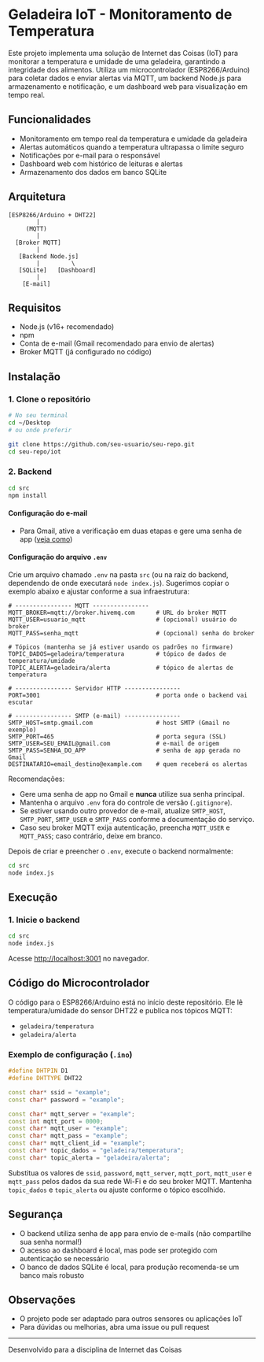 # Geladeira IoT - Monitoramento de Temperatura

Este projeto implementa uma solução de Internet das Coisas (IoT) para monitorar a temperatura e umidade de uma geladeira, garantindo a integridade dos alimentos. Utiliza um microcontrolador (ESP8266/Arduino) para coletar dados e enviar alertas via MQTT, um backend Node.js para armazenamento e notificação, e um dashboard web para visualização em tempo real.

## Funcionalidades

- Monitoramento em tempo real da temperatura e umidade da geladeira
- Alertas automáticos quando a temperatura ultrapassa o limite seguro
- Notificações por e-mail para o responsável
- Dashboard web com histórico de leituras e alertas
- Armazenamento dos dados em banco SQLite

## Arquitetura

```
[ESP8266/Arduino + DHT22]
        |
     (MQTT)
        |
  [Broker MQTT]
        |
   [Backend Node.js]
        |         \
   [SQLite]   [Dashboard]
        |
    [E-mail]
```

## Requisitos

- Node.js (v16+ recomendado)
- npm
- Conta de e-mail (Gmail recomendado para envio de alertas)
- Broker MQTT (já configurado no código)

## Instalação

### 1. Clone o repositório

```sh
# No seu terminal
cd ~/Desktop
# ou onde preferir

git clone https://github.com/seu-usuario/seu-repo.git
cd seu-repo/iot
```

### 2. Backend

```sh
cd src
npm install
```

#### Configuração do e-mail

- Para Gmail, ative a verificação em duas etapas e gere uma senha de app ([veja como](https://support.google.com/accounts/answer/185833?hl=pt-BR))

#### Configuração do arquivo `.env`

Crie um arquivo chamado `.env` na pasta `src` (ou na raiz do backend, dependendo de onde executará `node index.js`). Sugerimos copiar o exemplo abaixo e ajustar conforme a sua infraestrutura:

```
# ---------------- MQTT ----------------
MQTT_BROKER=mqtt://broker.hivemq.com      # URL do broker MQTT
MQTT_USER=usuario_mqtt                    # (opcional) usuário do broker
MQTT_PASS=senha_mqtt                      # (opcional) senha do broker

# Tópicos (mantenha se já estiver usando os padrões no firmware)
TOPIC_DADOS=geladeira/temperatura         # tópico de dados de temperatura/umidade
TOPIC_ALERTA=geladeira/alerta             # tópico de alertas de temperatura

# ---------------- Servidor HTTP ----------------
PORT=3001                                 # porta onde o backend vai escutar

# ---------------- SMTP (e-mail) ----------------
SMTP_HOST=smtp.gmail.com                  # host SMTP (Gmail no exemplo)
SMTP_PORT=465                             # porta segura (SSL)
SMTP_USER=SEU_EMAIL@gmail.com             # e-mail de origem
SMTP_PASS=SENHA_DO_APP                    # senha de app gerada no Gmail
DESTINATARIO=email_destino@example.com    # quem receberá os alertas
```

Recomendações:

- Gere uma senha de app no Gmail e **nunca** utilize sua senha principal.
- Mantenha o arquivo `.env` fora do controle de versão (`.gitignore`).
- Se estiver usando outro provedor de e-mail, atualize `SMTP_HOST`, `SMTP_PORT`, `SMTP_USER` e `SMTP_PASS` conforme a documentação do serviço.
- Caso seu broker MQTT exija autenticação, preencha `MQTT_USER` e `MQTT_PASS`; caso contrário, deixe em branco.

Depois de criar e preencher o `.env`, execute o backend normalmente:

```sh
cd src
node index.js
```

## Execução

### 1. Inicie o backend

```sh
cd src
node index.js
```

Acesse [http://localhost:3001](http://localhost:3001) no navegador.

## Código do Microcontrolador

O código para o ESP8266/Arduino está no início deste repositório. Ele lê temperatura/umidade do sensor DHT22 e publica nos tópicos MQTT:

- `geladeira/temperatura`
- `geladeira/alerta`

### Exemplo de configuração (`.ino`)

```cpp
#define DHTPIN D1
#define DHTTYPE DHT22

const char* ssid = "example";
const char* password = "example";

const char* mqtt_server = "example";
const int mqtt_port = 0000;
const char* mqtt_user = "example";
const char* mqtt_pass = "example";
const char* mqtt_client_id = "example";
const char* topic_dados = "geladeira/temperatura";
const char* topic_alerta = "geladeira/alerta";
```

Substitua os valores de `ssid`, `password`, `mqtt_server`, `mqtt_port`, `mqtt_user` e `mqtt_pass` pelos dados da sua rede Wi-Fi e do seu broker MQTT. Mantenha `topic_dados` e `topic_alerta` ou ajuste conforme o tópico escolhido.

## Segurança

- O backend utiliza senha de app para envio de e-mails (não compartilhe sua senha normal!)
- O acesso ao dashboard é local, mas pode ser protegido com autenticação se necessário
- O banco de dados SQLite é local, para produção recomenda-se um banco mais robusto

## Observações

- O projeto pode ser adaptado para outros sensores ou aplicações IoT
- Para dúvidas ou melhorias, abra uma issue ou pull request

---

Desenvolvido para a disciplina de Internet das Coisas
